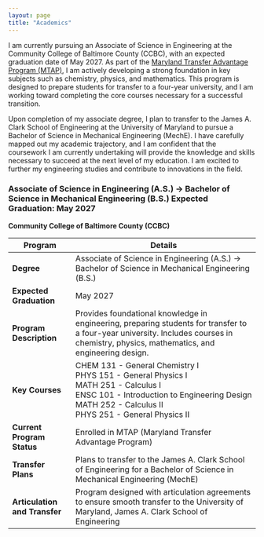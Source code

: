 ```yaml
---
layout: page
title: "Academics"
---
```


I am currently pursuing an Associate of Science in Engineering at the Community College of Baltimore County (CCBC), with an expected graduation date of May 2027. As part of the [Maryland Transfer Advantage Program (MTAP)](https://admissions.umd.edu/apply/maryland-transfer-advantage-program), I am actively developing a strong foundation in key subjects such as chemistry, physics, and mathematics. This program is designed to prepare students for transfer to a four-year university, and I am working toward completing the core courses necessary for a successful transition.

Upon completion of my associate degree, I plan to transfer to the James A. Clark School of Engineering at the University of Maryland to pursue a Bachelor of Science in Mechanical Engineering (MechE). I have carefully mapped out my academic trajectory, and I am confident that the coursework I am currently undertaking will provide the knowledge and skills necessary to succeed at the next level of my education. I am excited to further my engineering studies and contribute to innovations in the field.

### Associate of Science in Engineering (A.S.) &rarr; Bachelor of Science in Mechanical Engineering (B.S.) Expected Graduation: May 2027  
**Community College of Baltimore County (CCBC)**  

| **Program**                     | **Details**                                                                 |
|----------------------------------|-----------------------------------------------------------------------------|
| **Degree**                       | Associate of Science in Engineering (A.S.) &rarr; Bachelor of Science in Mechanical Engineering (B.S.)                                  |
| **Expected Graduation**          | May 2027                                                                    |
| **Program Description**          | Provides foundational knowledge in engineering, preparing students for transfer to a four-year university. Includes courses in chemistry, physics, mathematics, and engineering design. |
| **Key Courses**                  | CHEM 131 - General Chemistry I<br>PHYS 151 - General Physics I<br>MATH 251 - Calculus I<br>ENSC 101 - Introduction to Engineering Design<br>MATH 252 - Calculus II<br>PHYS 251 - General Physics II |
| **Current Program Status**       | Enrolled in MTAP (Maryland Transfer Advantage Program) |
| **Transfer Plans**               | Plans to transfer to the James A. Clark School of Engineering for a Bachelor of Science in Mechanical Engineering (MechE) |
| **Articulation and Transfer**    | Program designed with articulation agreements to ensure smooth transfer to the University of Maryland, James A. Clark School of Engineering |

